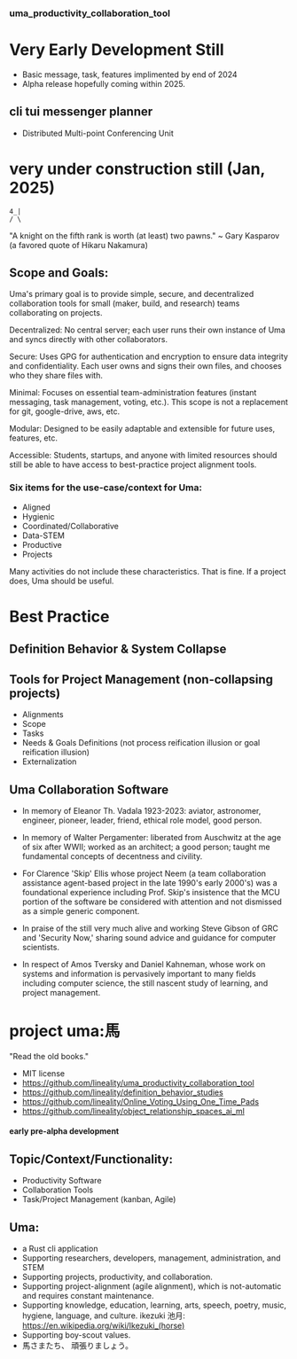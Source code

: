 ### uma_productivity_collaboration_tool

# Very Early Development Still
- Basic message, task, features implimented by end of 2024
- Alpha release hopefully coming within 2025.

## cli tui messenger planner
- Distributed Multi-point Conferencing Unit 

# very under construction still (Jan, 2025)
```
4_|
/ \
```
"A knight on the fifth rank is worth (at least) two pawns."
~ Gary Kasparov (a favored quote of Hikaru Nakamura)

## Scope and Goals:
Uma's primary goal is to provide simple, secure, and decentralized collaboration tools for small (maker, build, and research) teams collaborating on projects.

Decentralized: No central server; each user runs their own instance of Uma and syncs directly with other collaborators.

Secure: Uses GPG for authentication and encryption to ensure data integrity and confidentiality. Each user owns and signs their own files, and chooses who they share files with.

Minimal: Focuses on essential team-administration features (instant messaging, task management, voting, etc.). This scope is not a replacement for git, google-drive, aws, etc. 

Modular: Designed to be easily adaptable and extensible for future uses, features, etc.

Accessible: Students, startups, and anyone with limited resources should still be able to have access to best-practice project alignment tools. 


### Six items for the use-case/context for Uma: 
- Aligned 
- Hygienic 
- Coordinated/Collaborative 
- Data-STEM 
- Productive 
- Projects

Many activities do not include these characteristics. That is fine. If a project does, Uma should be useful.  

# Best Practice
## Definition Behavior & System Collapse
## Tools for Project Management (non-collapsing projects)
- Alignments
- Scope
- Tasks
- Needs & Goals Definitions (not process reification illusion or goal reification illusion)
- Externalization



## Uma Collaboration Software 
- In memory of Eleanor Th. Vadala 1923-2023: aviator, astronomer, engineer, pioneer, leader, friend, ethical role model, good person.

- In memory of Walter Pergamenter: liberated from Auschwitz at the age of six after WWII; worked as an architect; a good person; taught me fundamental concepts of decentness and civility. 

- For Clarence 'Skip' Ellis whose project Neem (a team collaboration assistance agent-based project in the late 1990's early 2000's) was a foundational experience including Prof. Skip's insistence that the MCU portion of the software be considered with attention and not dismissed as a simple generic component.

- In praise of the still very much alive and working Steve Gibson of GRC and 'Security Now,' sharing sound advice and guidance for computer scientists.

- In respect of Amos Tversky and Daniel Kahneman, whose work on systems and information is pervasively important to many fields including computer science, the still nascent study of learning, and project management. 


# project uma:馬
"Read the old books."
- MIT license 
- https://github.com/lineality/uma_productivity_collaboration_tool 
- https://github.com/lineality/definition_behavior_studies
- https://github.com/lineality/Online_Voting_Using_One_Time_Pads
- https://github.com/lineality/object_relationship_spaces_ai_ml 

#### early pre-alpha development

## Topic/Context/Functionality:
- Productivity Software
- Collaboration Tools
- Task/Project Management (kanban, Agile)



## Uma:
- a Rust cli application
- Supporting researchers, developers, management, administration, and STEM
- Supporting projects, productivity, and collaboration.
- Supporting project-alignment (agile alignment), which is not-automatic and requires constant maintenance. 
- Supporting knowledge, education, learning, arts, speech, poetry, music, hygiene, language, and culture. ikezuki 池月: https://en.wikipedia.org/wiki/Ikezuki_(horse)
- Supporting boy-scout values.
- 馬さまたち、 頑張りましょう。
